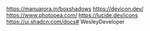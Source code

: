 https://manuarora.in/boxshadows
https://devicon.dev/
https://www.photopea.com/
https://lucide.dev/icons
https://ui.shadcn.com/docs# WesleyDeveloper
